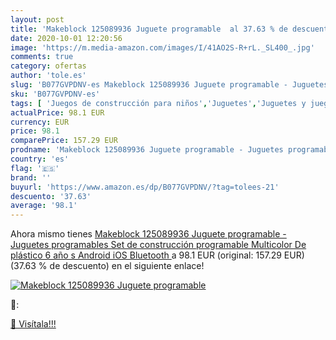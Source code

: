 ```yaml
---
layout: post
title: 'Makeblock 125089936 Juguete programable  al 37.63 % de descuento'
date: 2020-10-01 12:20:56
image: 'https://m.media-amazon.com/images/I/41AO2S-R+rL._SL400_.jpg'
comments: true
category: ofertas
author: 'tole.es'
slug: 'B077GVPDNV-es Makeblock 125089936 Juguete programable - Juguetes...'
sku: 'B077GVPDNV-es'
tags: [ 'Juegos de construcción para niños','Juguetes','Juguetes y juegos','juguetes', ]
actualPrice: 98.1 EUR
currency: EUR
price: 98.1
comparePrice: 157.29 EUR
prodname: 'Makeblock 125089936 Juguete programable - Juguetes programables  Set de construcción programable  Multicolor  De plástico  6 año s   Android iOS  Bluetooth '
country: 'es'
flag: '🇪🇸'
brand: ''
buyurl: 'https://www.amazon.es/dp/B077GVPDNV/?tag=tolees-21'
descuento: '37.63'
average: '98.1'
---
```


Ahora mismo tienes [Makeblock 125089936 Juguete programable - Juguetes programables  Set de construcción programable  Multicolor  De plástico  6 año s   Android iOS  Bluetooth ](https://www.amazon.es/dp/B077GVPDNV/?tag=tolees-21) a 98.1 EUR (original: 157.29 EUR) (37.63 %  de descuento) en el siguiente enlace!

[![Makeblock 125089936 Juguete programable ](https://m.media-amazon.com/images/I/41AO2S-R+rL._SL400_.jpg)](https://www.amazon.es/dp/B077GVPDNV/?tag=tolees-21)

🔎:


[🛒 Visítala!!!](https://www.amazon.es/dp/B077GVPDNV/?tag=tolees-21)
